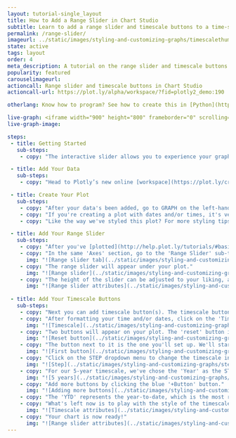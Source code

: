 ```yaml
---
layout: tutorial-single_layout
title: How to Add a Range Slider in Chart Studio
subtitle: Learn to add a range slider and timescale buttons to a time-series chart using the Chart Studio data visualization tool.
permalink: /range-slider/
imageurl: ../static/images/styling-and-customizing-graphs/timescalethumb.png
state: active
tags: layout
order: 4
meta_description: A tutorial on the range slider and timescale buttons in Chart Studio.
popularity: featured
carouselimageurl:
actioncall: Range slider and timescale buttons in Chart Studio
actioncall-url: https://plot.ly/alpha/workspace/?fid=plotly2_demo:190

otherlang: Know how to program? See how to create this in [Python](https://plot.ly/python/range-slider/) or [R](https://plot.ly/r/range-slider/).

live-graph: <iframe width="900" height="800" frameborder="0" scrolling="no" src="https://plot.ly/~plotly2_demo/190.embed"></iframe>
live-graph-image:

steps:
 - title: Getting Started
   sub-steps:
    - copy: "The interactive slider allows you to experience your graphs on a whole other level. A great way to display a specific range within your chart, especially for a [time series plot](http://help.plot.ly/make-a-time-series-graph/), the range slider and timescale buttons are two different features, with the buttons only applicable to time series plots."

 - title: Add Your Data
   sub-steps:
    - copy: "Head to Plotly’s new online [workspace](https://plot.ly/create) and [add your data](http://help.plot.ly/add-data-to-the-plotly-grid/). "

 - title: Create Your Plot
   sub-steps:
    - copy: "After your data's been added, go to GRAPH on the left-hand side, then 'Create'. Choose your 'Chart type', and add your traces using the X and Y dropdowns (this section is different depending on the chart type)."
    - copy: "If you're creating a plot with dates and/or times, it's very important to format your data correctly, so make sure to check out [this](http://help.plot.ly/date-format-and-time-series/) page first."
    - copy: "Like the way we've styled this plot? For more styling tips, see [this](http://help.plot.ly/style-your-plots/) tutorial!"

 - title: Add Your Range Slider
   sub-steps:
    - copy: "After you've [plotted](http://help.plot.ly/tutorials/#basic) and [styled](http://help.plot.ly/style-your-plots/) your chart, you're ready to add the range slider feature."
    - copy: "In the same 'Axes' section, go to the 'Range Slider' sub-tab and click on 'Show'."
      img: "![Range slider tab](../static/images/styling-and-customizing-graphs/range-slider2.png)"
    - copy: "The range slider will appear under your plot."
      img: "![Range slider](../static/images/styling-and-customizing-graphs/rangesliderunderchart5.png)"    
    - copy: "The height of the slider can be adjusted to your liking, and you can choose the slider background color, border color and width."
      img: "![Range slider attributes](../static/images/styling-and-customizing-graphs/rangesliderattributes3.png)"
  
 - title: Add Your Timescale Buttons
   sub-steps:
    - copy: "Next you can add timescale button(s). The timescale button feature is only available when the plot's x-axis is a properly formatted date axis. Refer to [this](http://help.plot.ly/date-format-and-time-series/) helpful page for more information on formatting dates in Plotly."
    - copy: "After formatting your time and/or dates, click on the 'Timescale Buttons' subtab (it's just underneath the 'Range Slider' subtab) in the same 'Axes' section. Then click the blue '+Button' button."
      img: "![Timescale](../static/images/styling-and-customizing-graphs/timescale2.png)"
    - copy: "Two buttons will appear on your plot. The 'reset' button is added by default to reset your slider range after you've clicked on a specific timescale button."
      img: "![Reset button](../static/images/styling-and-customizing-graphs/reset button3.png)"
    - copy: "The button next to it is the one you'll set up. We'll start with adding a timescale set for one year. Double-click on the field next to LABEL to add your own."
      img: "![First button](../static/images/styling-and-customizing-graphs/1 year2.png)"
    - copy: "Click on the STEP dropdown menu to change the timescale interval."
      img: "![Step](../static/images/styling-and-customizing-graphs/step2.png)"
    - copy: "For our 5-year timescale, we've chose the 'Year' as the STEP, and the number 5 as the COUNT. The STEPMODE has been selected to 'Backward'."
      img: "![5 years](../static/images/styling-and-customizing-graphs/5 years2.png)"
    - copy: "Add more buttons by clicking the blue '+Button' button."  
      img: "![Adding more buttons](../static/images/styling-and-customizing-graphs/addingbuttons2.png)"
    - copy: "The 'YTD' represents the year-to-date, which is the most recent date in your plot, and going back one year (from the month of January). This is where you'd select 'To Date' in your 'Stepmode'."
    - copy: "What's left now is to play with the style of the timescale buttons, including the background color, border width and its color, and text. You can also adjust the position of the buttons by clicking on the arrows next to the horizontal and vertical position fields."  
      img: "![Timescale attributes](../static/images/styling-and-customizing-graphs/Timescale Attributes2.png)"
    - copy: "Your chart is now ready!"
      img: "![Range slider attributes](../static/images/styling-and-customizing-graphs/timescalegif.gif)"  
---
```

